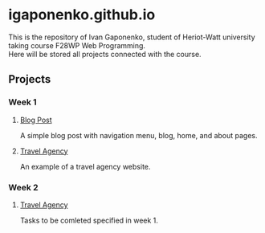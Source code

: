 # igaponenko.github.io

This is the repository of Ivan Gaponenko, student of Heriot-Watt university taking course F28WP Web Programming.
<br>
Here will be stored all projects connected with the course.

## Projects
<h3>Week 1</h3>
<ol>
  <li><a href="https://igaponenko.github.io/Week-1/Ivan-Blog/">Blog Post</a></li>
  <p>A simple blog post with navigation menu, blog, home, and about pages.</p>
  <li><a href="https://igaponenko.github.io/Week-1/Travel-Agency/">Travel Agency</a></li>
  <p>An example of a travel agency website.</p>
</ol>
<h3>Week 2</h3>
<ol>
  <li><a href="https://igaponenko.github.io/Week-2/Travel-Agency/">Travel Agency</a></li>
  <p>Tasks to be comleted specified in week 1.</p>
</ol>

